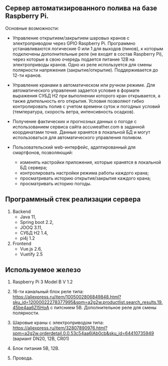 
Сервер автоматизированного полива на базе Raspberry Pi.
------------------------------------------------------------------

Основные возможности:
- Управление открытием/закрытием шаровых кранов с электроприводом через GPIO Raspberry Pi.
  Программно устанавливаются логические 0 или 1 для выходов (пинов), к которым подключены дополнительные реле (не входят в состав Raspberry Pi), 
  через которые в свою очередь подается питание 12В на электроприводы кранов. Одно из реле используется для смены полярности напряжения (закрытие/открытие).
  Поддерживается до 12-ти кранов.

- Управление кранами в автоматическом или ручном режиме. 
  Для автоматического управления задается условие в формате выражения СУБД H2 при выполнении которого кран открывается, 
  а также длительность его открытия. Условия позволяют гибко контролировать полив с учетом времени суток и погодных условий 
  (температура, скорость ветра, интенсивность осадков).

- Получение фактических и прогнозных данных о погоде с использованием сервиса сайта accuweather.com в заданной координатами точке.
  Данные хранятся в локальной БД и могут использоваться для автоматического управления поливом.
 
- Пользовательский web-интерфейс, адаптированный для смартфонов, позволяющий: 
    - изменять настройки приложения, которые хранятся в локальной БД сервера;
    - контролировать настройки режима работы каждого крана;
    - просматривать историю открытия/закрытия каждого крана;
    - просматривать историю погоды.


Программный стек реализации сервера
------------------------------------------------------------------
1. Backend 
    - Java 11, 
    - Spring boot 2.2, 
    - JOOQ 3.11, 
    - СУБД H2 1.4, 
    - pi4j 1.2
2. Frontend 
    - Vue.js 2.6, 
    - Vuetify 2.5


Используемое железо
------------------------------------------------------------------

1. Raspberry Pi 3 Model B V 1.2

2. 16-ти канальный блок реле типа:
   https://aliexpress.ru/item/1005002806849848.html?sku_id=12000022278377995&spm=a2g2w.productlist.search_results.19.45be4aa6Zl5HoA
   с питснием 5В.
   Дополнительное реле для смены полярности.

3. Шаровые краны с электроприводом типа:
   https://aliexpress.ru/item/32807890976.html?spm=a2g2w.orderdetail.0.0.53c54aa6lAb0cb&sku_id=64410735949
   (вариант DN20, 12В, CR01)

4. Блок питания 5В, 12В.

5. Провода.


